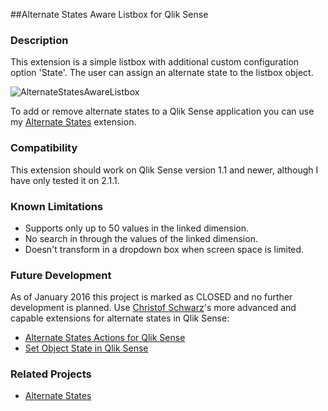 ##Alternate States Aware Listbox for Qlik Sense
### Description
This extension is a simple listbox with additional custom configuration option 'State'. The user can assign an alternate state to the listbox object.

![AlternateStatesAwareListbox](https://github.com/simeonsv/sense-alternate-states-listbox/blob/master/img/alt-states-listbox-prop.png)

To add or remove alternate states to a Qlik Sense application you can use my [Alternate States](https://github.com/simeonsv/sense-alternate-states) extension.
### Compatibility
This extension should work on Qlik Sense version 1.1 and newer, although I have only tested it on 2.1.1.

### Known Limitations
* Supports only up to 50 values in the linked dimension.
* No search in through the values of the linked dimension.
* Doesn't transform in a dropdown box when screen space is limited.

### Future Development
As of January 2016 this project is marked as CLOSED and no further development is planned.
Use [Christof Schwarz](http://branch.qlik.com/#/user/56728f52d1e497241ae69b93)'s more advanced and capable extensions for alternate states in Qlik Sense:

* [Alternate States Actions for Qlik Sense](http://branch.qlik.com/#/project/5693cd6715f524dc43e7ec37)
* [Set Object State in Qlik Sense](http://branch.qlik.com/#/project/569368a0fe261eb8649bf582)

### Related Projects
* [Alternate States](https://github.com/simeonsv/sense-alternate-states)
